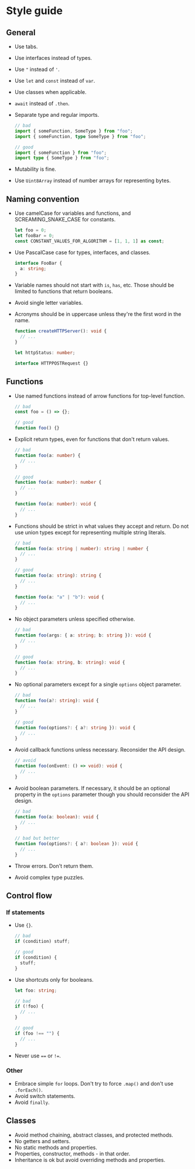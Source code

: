 # Style guide

## General

- Use tabs.
- Use interfaces instead of types.
- Use `"` instead of `'`.
- Use `let` and `const` instead of `var`.
- Use classes when applicable.
- `await` instead of `.then`.
- Separate type and regular imports.

  ```ts
  // bad
  import { someFunction, SomeType } from "foo";
  import { someFunction, type SomeType } from "foo";

  // good
  import { someFunction } from "foo";
  import type { SomeType } from "foo";
  ```

- Mutability is fine.
- Use `Uint8Array` instead of number arrays for representing bytes.

## Naming convention

- Use camelCase for variables and functions, and SCREAMING_SNAKE_CASE for constants.
  ```ts
  let foo = 0;
  let fooBar = 0;
  const CONSTANT_VALUES_FOR_ALGORITHM = [1, 1, 1] as const;
  ```
- Use PascalCase case for types, interfaces, and classes.
  ```ts
  interface FooBar {
    a: string;
  }
  ```
- Variable names should not start with `is`, `has`, etc. Those should be limited to functions that return booleans.
- Avoid single letter variables.
- Acronyms should be in uppercase unless they're the first word in the name.

  ```ts
  function createHTTPServer(): void {
    // ...
  }

  let httpStatus: number;

  interface HTTPPOSTRequest {}
  ```

## Functions

- Use named functions instead of arrow functions for top-level function.

  ```ts
  // bad
  const foo = () => {};

  // good
  function foo() {}
  ```

- Explicit return types, even for functions that don't return values.

  ```ts
  // bad
  function foo(a: number) {
    // ...
  }

  // good
  function foo(a: number): number {
    // ...
  }

  function foo(a: number): void {
    // ...
  }
  ```

- Functions should be strict in what values they accept and return. Do not use union types except for representing multiple string literals.

  ```ts
  // bad
  function foo(a: string | number): string | number {
    // ...
  }

  // good
  function foo(a: string): string {
    // ...
  }

  function foo(a: "a" | "b"): void {
    // ...
  }
  ```

- No object parameters unless specified otherwise.

  ```ts
  // bad
  function foo(args: { a: string; b: string }): void {
    // ...
  }

  // good
  function foo(a: string, b: string): void {
    // ...
  }
  ```

- No optional parameters except for a single `options` object parameter.

  ```ts
  // bad
  function foo(a?: string): void {
    // ...
  }

  // good
  function foo(options?: { a?: string }): void {
    // ...
  }
  ```

- Avoid callback functions unless necessary. Reconsider the API design.
  ```ts
  // avoid
  function foo(onEvent: () => void): void {
    // ...
  }
  ```
- Avoid boolean parameters. If necessary, it should be an optional property in the `options` parameter though you should reconsider the API design.

  ```ts
  // bad
  function foo(a: boolean): void {
    // ...
  }

  // bad but better
  function foo(options?: { a?: boolean }): void {
    // ...
  }
  ```

- Throw errors. Don't return them.
- Avoid complex type puzzles.

## Control flow

### If statements

- Use `{}`.

  ```ts
  // bad
  if (condition) stuff;

  // good
  if (condition) {
    stuff;
  }
  ```

- Use shortcuts only for booleans.

  ```ts
  let foo: string;

  // bad
  if (!foo) {
    // ...
  }

  // good
  if (foo !== "") {
    // ...
  }
  ```

- Never use `==` or `!=`.

### Other

- Embrace simple `for` loops. Don't try to force `.map()` and don't use `.forEach()`.
- Avoid switch statements.
- Avoid `finally`.

## Classes

- Avoid method chaining, abstract classes, and protected methods.
- No getters and setters.
- No static methods and properties.
- Properties, constructor, methods - in that order.
- Inheritance is ok but avoid overriding methods and properties.

